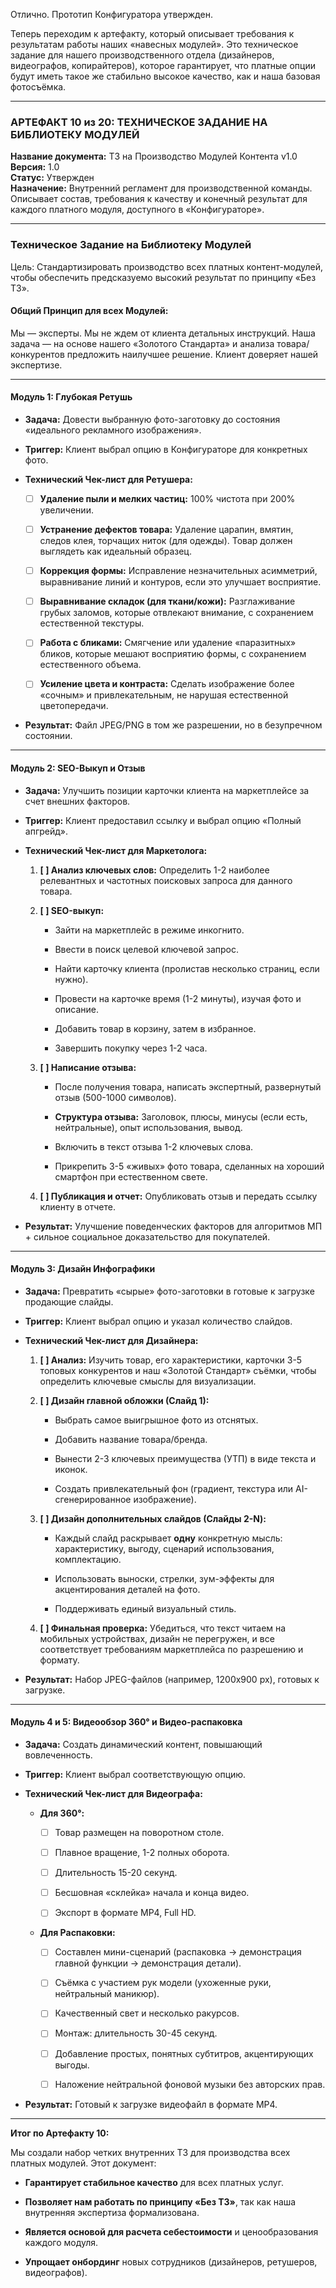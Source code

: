 Отлично. Прототип Конфигуратора утвержден.

Теперь переходим к артефакту, который описывает требования к результатам работы наших «навесных модулей». Это техническое задание для нашего производственного отдела (дизайнеров, видеографов, копирайтеров), которое гарантирует, что платные опции будут иметь такое же стабильно высокое качество, как и наша базовая фотосъёмка.

---

### **АРТЕФАКТ 10 из 20: ТЕХНИЧЕСКОЕ ЗАДАНИЕ НА БИБЛИОТЕКУ МОДУЛЕЙ**

**Название документа:** ТЗ на Производство Модулей Контента v1.0  
**Версия:** 1.0  
**Статус:** Утвержден  
**Назначение:** Внутренний регламент для производственной команды. Описывает состав, требования к качеству и конечный результат для каждого платного модуля, доступного в «Конфигураторе».

---

### **Техническое Задание на Библиотеку Модулей**

Цель: Стандартизировать производство всех платных контент-модулей, чтобы обеспечить предсказуемо высокий результат по принципу «Без ТЗ».

#### **Общий Принцип для всех Модулей:**

Мы — эксперты. Мы не ждем от клиента детальных инструкций. Наша задача — на основе нашего «Золотого Стандарта» и анализа товара/конкурентов предложить наилучшее решение. Клиент доверяет нашей экспертизе.

---

#### **Модуль 1: Глубокая Ретушь**

- **Задача:** Довести выбранную фото-заготовку до состояния «идеального рекламного изображения».
    
- **Триггер:** Клиент выбрал опцию в Конфигураторе для конкретных фото.
    
- **Технический Чек-лист для Ретушера:**
    
    - [ ] **Удаление пыли и мелких частиц:** 100% чистота при 200% увеличении.
        
    - [ ] **Устранение дефектов товара:** Удаление царапин, вмятин, следов клея, торчащих ниток (для одежды). Товар должен выглядеть как идеальный образец.
        
    - [ ] **Коррекция формы:** Исправление незначительных асимметрий, выравнивание линий и контуров, если это улучшает восприятие.
        
    - [ ] **Выравнивание складок (для ткани/кожи):** Разглаживание грубых заломов, которые отвлекают внимание, с сохранением естественной текстуры.
        
    - [ ] **Работа с бликами:** Смягчение или удаление «паразитных» бликов, которые мешают восприятию формы, с сохранением естественного объема.
        
    - [ ] **Усиление цвета и контраста:** Сделать изображение более «сочным» и привлекательным, не нарушая естественной цветопередачи.
        
- **Результат:** Файл JPEG/PNG в том же разрешении, но в безупречном состоянии.
    

---

#### **Модуль 2: SEO-Выкуп и Отзыв**

- **Задача:** Улучшить позиции карточки клиента на маркетплейсе за счет внешних факторов.
    
- **Триггер:** Клиент предоставил ссылку и выбрал опцию «Полный апгрейд».
    
- **Технический Чек-лист для Маркетолога:**
    
    1. **[ ] Анализ ключевых слов:** Определить 1-2 наиболее релевантных и частотных поисковых запроса для данного товара.
        
    2. **[ ] SEO-выкуп:**
        
        - Зайти на маркетплейс в режиме инкогнито.
            
        - Ввести в поиск целевой ключевой запрос.
            
        - Найти карточку клиента (пролистав несколько страниц, если нужно).
            
        - Провести на карточке время (1-2 минуты), изучая фото и описание.
            
        - Добавить товар в корзину, затем в избранное.
            
        - Завершить покупку через 1-2 часа.
            
    3. **[ ] Написание отзыва:**
        
        - После получения товара, написать экспертный, развернутый отзыв (500-1000 символов).
            
        - **Структура отзыва:** Заголовок, плюсы, минусы (если есть, нейтральные), опыт использования, вывод.
            
        - Включить в текст отзыва 1-2 ключевых слова.
            
        - Прикрепить 3-5 «живых» фото товара, сделанных на хороший смартфон при естественном свете.
            
    4. **[ ] Публикация и отчет:** Опубликовать отзыв и передать ссылку клиенту в отчете.
        
- **Результат:** Улучшение поведенческих факторов для алгоритмов МП + сильное социальное доказательство для покупателей.
    

---

#### **Модуль 3: Дизайн Инфографики**

- **Задача:** Превратить «сырые» фото-заготовки в готовые к загрузке продающие слайды.
    
- **Триггер:** Клиент выбрал опцию и указал количество слайдов.
    
- **Технический Чек-лист для Дизайнера:**
    
    1. **[ ] Анализ:** Изучить товар, его характеристики, карточки 3-5 топовых конкурентов и наш «Золотой Стандарт» съёмки, чтобы определить ключевые смыслы для визуализации.
        
    2. **[ ] Дизайн главной обложки (Слайд 1):**
        
        - Выбрать самое выигрышное фото из отснятых.
            
        - Добавить название товара/бренда.
            
        - Вынести 2-3 ключевых преимущества (УТП) в виде текста и иконок.
            
        - Создать привлекательный фон (градиент, текстура или AI-сгенерированное изображение).
            
    3. **[ ] Дизайн дополнительных слайдов (Слайды 2-N):**
        
        - Каждый слайд раскрывает **одну** конкретную мысль: характеристику, выгоду, сценарий использования, комплектацию.
            
        - Использовать выноски, стрелки, зум-эффекты для акцентирования деталей на фото.
            
        - Поддерживать единый визуальный стиль.
            
    4. **[ ] Финальная проверка:** Убедиться, что текст читаем на мобильных устройствах, дизайн не перегружен, и все соответствует требованиям маркетплейса по разрешению и формату.
        
- **Результат:** Набор JPEG-файлов (например, 1200x900 px), готовых к загрузке.
    

---

#### **Модуль 4 и 5: Видеообзор 360° и Видео-распаковка**

- **Задача:** Создать динамический контент, повышающий вовлеченность.
    
- **Триггер:** Клиент выбрал соответствующую опцию.
    
- **Технический Чек-лист для Видеографа:**
    
    - **Для 360°:**
        
        - [ ] Товар размещен на поворотном столе.
            
        - [ ] Плавное вращение, 1-2 полных оборота.
            
        - [ ] Длительность 15-20 секунд.
            
        - [ ] Бесшовная «склейка» начала и конца видео.
            
        - [ ] Экспорт в формате MP4, Full HD.
            
    - **Для Распаковки:**
        
        - [ ] Составлен мини-сценарий (распаковка -> демонстрация главной функции -> демонстрация детали).
            
        - [ ] Съёмка с участием рук модели (ухоженные руки, нейтральный маникюр).
            
        - [ ] Качественный свет и несколько ракурсов.
            
        - [ ] Монтаж: длительность 30-45 секунд.
            
        - [ ] Добавление простых, понятных субтитров, акцентирующих выгоды.
            
        - [ ] Наложение нейтральной фоновой музыки без авторских прав.
            
- **Результат:** Готовый к загрузке видеофайл в формате MP4.
    

---

**Итог по Артефакту 10:**

Мы создали набор четких внутренних ТЗ для производства всех платных модулей. Этот документ:

- **Гарантирует стабильное качество** для всех платных услуг.
    
- **Позволяет нам работать по принципу «Без ТЗ»**, так как наша внутренняя экспертиза формализована.
    
- **Является основой для расчета себестоимости** и ценообразования каждого модуля.
    
- **Упрощает онбординг** новых сотрудников (дизайнеров, ретушеров, видеографов).